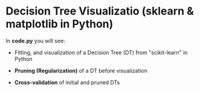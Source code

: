 # Decision Tree Visualizatio (sklearn & matplotlib in Python)

In **code.py** you will see:

- Fitting, and visualization of a Decision Tree (DT) from "scikit-learn" in Python

- **Pruning (Regularization)** of a DT before visualization

- **Cross-validation** of initial and pruned DTs
